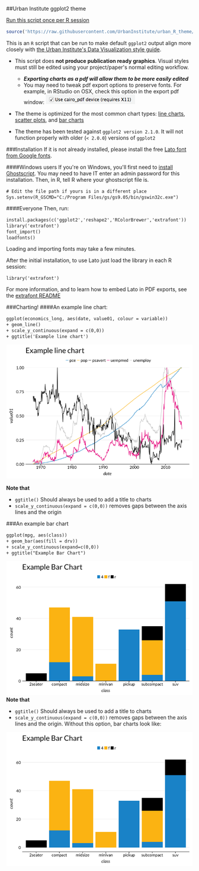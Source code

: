 ##Urban Institute ggplot2 theme

[Run this script once per R session](urban_ggplot_theme.R)
```r 
source('https://raw.githubusercontent.com/UrbanInstitute/urban_R_theme/master/urban_ggplot_theme.R')
```

This is an `R` script that can be run to make default `ggplot2` output align more closely with [the Urban Institute's Data Visualization style guide](http://urbaninstitute.github.io/graphics-styleguide/).

- This script does **not produce publication ready graphics**. Visual styles must still be edited using your project/paper's normal editing workflow.
	-  ***Exporting charts as a pdf will allow them to be more easily edited***
	-  You may need to tweak pdf export options to preserve fonts. For example, in RStudio on OSX, check this option in the export pdf window: ![pdf export option](img/pdf_export_option.png)

- The theme is optimized for the most common chart types: [line charts](http://docs.ggplot2.org/current/geom_path.html), [scatter plots](http://docs.ggplot2.org/current/geom_point.html), and [bar charts](http://docs.ggplot2.org/current/geom_bar.html)

- The theme has been tested against `ggplot2 version 2.1.0`. It will not function properly with older (`< 2.0.0`) versions of `ggplot2`

###Installation
If it is not already installed, please install the free [Lato font from Google fonts](https://www.google.com/fonts/specimen/Lato).

####Windows users
If you're on Windows, you'll first need to [install Ghostscript](http://ghostscript.com/download/). You may need to have IT enter an admin password for this installation. Then, in R, tell R where your ghostscript file is.
```
# Edit the file path if yours is in a different place
Sys.setenv(R_GSCMD="C:/Program Files/gs/gs9.05/bin/gswin32c.exe")
```

####Everyone
Then, run:

```
install.packages(c('ggplot2','reshape2','RColorBrewer','extrafont'))
library('extrafont')
font_import()
loadfonts()
```

Loading and importing fonts may take a few minutes.

After the initial installation, to use Lato just load the library in each R session:
```
library('extrafont')
```
For more information, and to learn how to embed Lato in PDF exports, see the [extrafont README](https://cran.r-project.org/web/packages/extrafont/README.html)

###Charting!
####An example line chart:
```
ggplot(economics_long, aes(date, value01, colour = variable))
+ geom_line()
+ scale_y_continuous(expand = c(0,0))
+ ggtitle('Example line chart')
```
![example line chart](img/example_line_chart.png)

**Note that**

- `ggtitle()` Should always be used to add a title to charts
- `scale_y_continuous(expand = c(0,0))` removes gaps between the axis lines and the origin

###An example bar chart
```
ggplot(mpg, aes(class))
+ geom_bar(aes(fill = drv))
+ scale_y_continuous(expand=c(0,0))
+ ggtitle("Example Bar Chart")
```
![example bar chart](img/example_bar_chart.png)
**Note that**

- `ggtitle()` Should always be used to add a title to charts
- `scale_y_continuous(expand = c(0,0))` removes gaps between the axis lines and the origin. Without this option, bar charts look like:

![the horror](img/yuck.png)